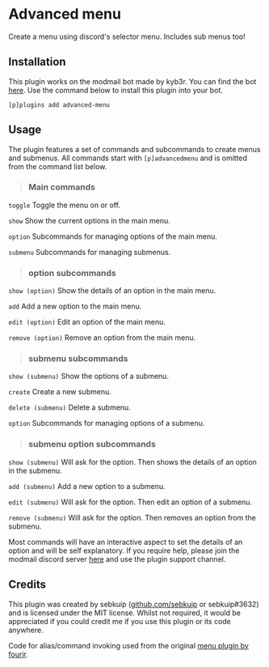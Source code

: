 # Advanced menu

Create a menu using discord's selector menu. Includes sub menus too!

## Installation

This plugin works on the modmail bot made by kyb3r. You can find the bot [here](https://github.com/kyb3r/modmail). Use the command below to install this plugin into your bot.

`[p]plugins add advanced-menu`

## Usage

The plugin features a set of commands and subcommands to create menus and submenus.
All commands start with `[p]advancedmenu` and is omitted from the command list below.

> ### Main commands

`toggle`
Toggle the menu on or off.

`show`
Show the current options in the main menu.

`option`
Subcommands for managing options of the main menu.

`submenu`
Subcommands for managing submenus.

> ### option subcommands

`show (option)`
Show the details of an option in the main menu.

`add`
Add a new option to the main menu.

`edit (option)`
Edit an option of the main menu.

`remove (option)`
Remove an option from the main menu.

> ### submenu subcommands

`show (submenu)`
Show the options of a submenu.

`create`
Create a new submenu.

`delete (submenu)`
Delete a submenu.

`option`
Subcommands for managing options of a submenu.

> ### submenu option subcommands

`show (submenu)`
Will ask for the option. Then shows the details of an option in the submenu.

`add (submenu)`
Add a new option to a submenu.

`edit (submenu)`
Will ask for the option. Then edit an option of a submenu.

`remove (submenu)`
Will ask for the option. Then removes an option from the submenu.

Most commands will have an interactive aspect to set the details of an option and will be self explanatory. If you require help, please join the modmail discord server [here](https://discord.gg/etJNHCQ) and use the plugin support channel.

## Credits
This plugin was created by sebkuip ([github.com/sebkuip](https://github.com/sebkuip/) or sebkuip#3632) and is licensed under the MIT license. Whilst not required, it would be appreciated if you could credit me if you use this plugin or its code anywhere.

Code for alias/command invoking used from the original [menu plugin by fourjr](https://github.com/fourjr/modmail-plugins/tree/master/menu).
